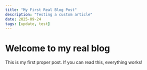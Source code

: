 ```yaml
---
title: "My First Real Blog Post"
description: "Testing a custom article"
date: 2025-09-24
tags: [update, test]
---
```


# Welcome to my real blog
This is my first proper post. If you can read this, everything works!
